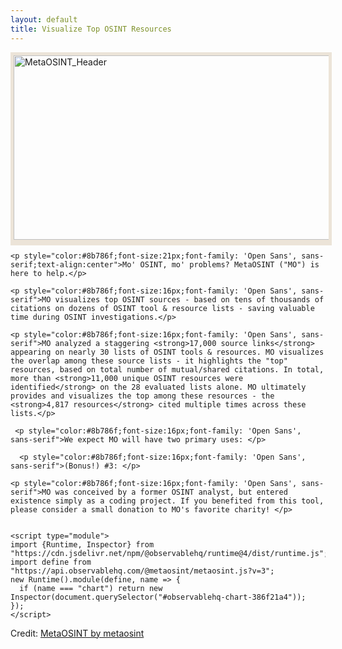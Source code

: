```yaml
---
layout: default
title: Visualize Top OSINT Resources
---
```


 <img src="https://raw.githubusercontent.com/MetaOSINT/MetaOSINT.github.io/main/header.PNG" alt="MetaOSINT_Header" width="556" height="295" style="border:5px solid #ece4d8;box-shadow: 0px 4px 0px #ece4d8">
 
  <body>

    <p style="color:#8b786f;font-size:21px;font-family: 'Open Sans', sans-serif;text-align:center">Mo' OSINT, mo' problems? MetaOSINT ("MO") is here to help.</p>  

    <p style="color:#8b786f;font-size:16px;font-family: 'Open Sans', sans-serif">MO visualizes top OSINT sources - based on tens of thousands of citations on dozens of OSINT tool & resource lists - saving valuable time during OSINT investigations.</p>
 
    <p style="color:#8b786f;font-size:16px;font-family: 'Open Sans', sans-serif">MO analyzed a staggering <strong>17,000 source links</strong> appearing on nearly 30 lists of OSINT tools & resources. MO visualizes the overlap among these source lists - it highlights the "top" resources, based on total number of mutual/shared citations. In total, more than <strong>11,000 unique OSINT resources were identified</strong> on the 28 evaluated lists alone. MO ultimately provides and visualizes the top among these resources - the <strong>4,817 resources</strong> cited multiple times across these lists.</p>  

     <p style="color:#8b786f;font-size:16px;font-family: 'Open Sans', sans-serif">We expect MO will have two primary uses: </p>  

      <p style="color:#8b786f;font-size:16px;font-family: 'Open Sans', sans-serif">(Bonus!) #3: </p>  

    <p style="color:#8b786f;font-size:16px;font-family: 'Open Sans', sans-serif">MO was conceived by a former OSINT analyst, but entered existence simply as a coding project. If you benefited from this tool, please consider a small donation to MO's favorite charity! </p>  


    <script type="module">
    import {Runtime, Inspector} from "https://cdn.jsdelivr.net/npm/@observablehq/runtime@4/dist/runtime.js";
    import define from "https://api.observablehq.com/@metaosint/metaosint.js?v=3";
    new Runtime().module(define, name => {
      if (name === "chart") return new Inspector(document.querySelector("#observablehq-chart-386f21a4"));
    });
    </script>

  </body>

<div id="observablehq-chart-386f21a4"></div>
<p>Credit: <a href="https://observablehq.com/@metaosint/metaosint">MetaOSINT by metaosint</a></p>
